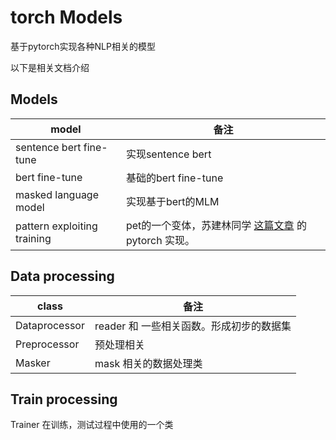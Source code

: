 # torch Models
基于pytorch实现各种NLP相关的模型

以下是相关文档介绍

## Models
|model|备注|
|---|---|
|sentence bert fine-tune|实现sentence bert|
|bert fine-tune|基础的bert fine-tune|
|masked language model|实现基于bert的MLM|
|pattern exploiting training|pet的一个变体，苏建林同学 [这篇文章](https://kexue.fm/archives/8213) 的pytorch 实现。|

## Data processing
|class|备注|
|---|---|
|Dataprocessor|reader 和 一些相关函数。形成初步的数据集|
|Preprocessor|预处理相关|
|Masker|mask 相关的数据处理类|



## Train processing
Trainer 在训练，测试过程中使用的一个类